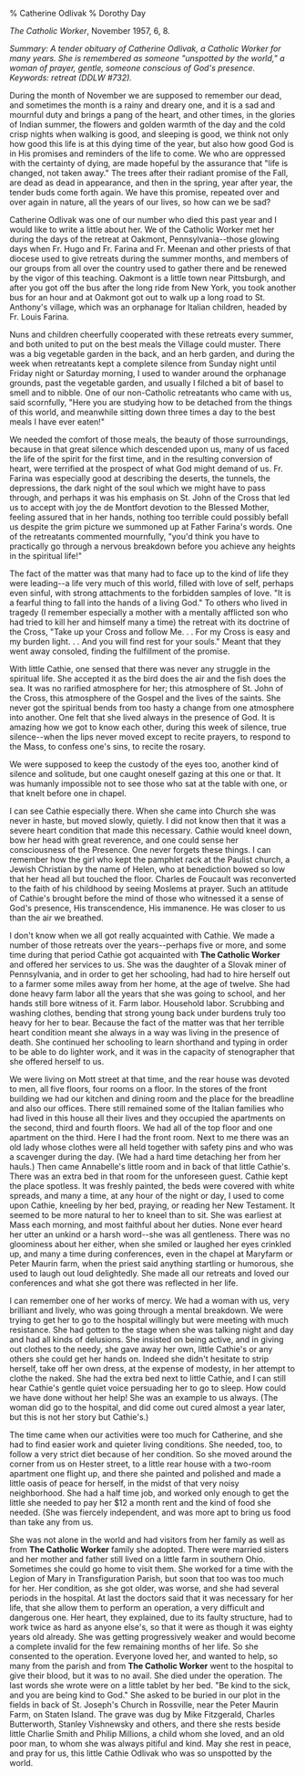 % Catherine Odlivak
% Dorothy Day

*The Catholic Worker*, November 1957, 6, 8.

*Summary: A tender obituary of Catherine Odlivak, a Catholic Worker for
many years. She is remembered as someone "unspotted by the world," a
woman of prayer, gentle, someone conscious of God's presence. Keywords:
retreat (DDLW \#732).*

During the month of November we are supposed to remember our dead, and
sometimes the month is a rainy and dreary one, and it is a sad and
mournful duty and brings a pang of the heart, and other times, in the
glories of Indian summer, the flowers and golden warmth of the day and
the cold crisp nights when walking is good, and sleeping is good, we
think not only how good this life is at this dying time of the year, but
also how good God is in His promises and reminders of the life to come.
We who are oppressed with the certainty of dying, are made hopeful by
the assurance that "life is changed, not taken away." The trees after
their radiant promise of the Fall, are dead as dead in appearance, and
then in the spring, year after year, the tender buds come forth again.
We have this promise, repeated over and over again in nature, all the
years of our lives, so how can we be sad?

Catherine Odlivak was one of our number who died this past year and I
would like to write a little about her. We of the Catholic Worker met
her during the days of the retreat at Oakmont, Pennsylvania--those
glowing days when Fr. Hugo and Fr. Farina and Fr. Meenan and other
priests of that diocese used to give retreats during the summer months,
and members of our groups from all over the country used to gather there
and be renewed by the vigor of this teaching. Oakmont is a little town
near Pittsburgh, and after you got off the bus after the long ride from
New York, you took another bus for an hour and at Oakmont got out to
walk up a long road to St. Anthony's village, which was an orphanage for
Italian children, headed by Fr. Louis Farina. 

Nuns and children cheerfully cooperated with these retreats every
summer, and both united to put on the best meals the Village could
muster. There was a big vegetable garden in the back, and an herb
garden, and during the week when retreatants kept a complete silence
from Sunday night until Friday night or Saturday morning, I used to
wander around the orphanage grounds, past the vegetable garden, and
usually I filched a bit of basel to smell and to nibble. One of our
non-Catholic retreatants who came with us, said scornfully, "Here you
are studying how to be detached from the things of this world, and
meanwhile sitting down three times a day to the best meals I have ever
eaten!"
 
We needed the comfort of those meals, the beauty of those surroundings,
because in that great silence which descended upon us, many of us faced
the life of the spirit for the first time, and in the resulting
conversion of heart, were terrified at the prospect of what God might
demand of us. Fr. Farina was especially good at describing the deserts,
the tunnels, the depressions, the dark night of the soul which we might
have to pass through, and perhaps it was his emphasis on St. John of the
Cross that led us to accept with joy the de Montfort devotion to the
Blessed Mother, feeling assured that in her hands, nothing too terrible
could possibly befall us despite the grim picture we summoned up at
Father Farina's words. One of the retreatants commented mournfully,
"you'd think you have to practically go through a nervous breakdown
before you achieve any heights in the spiritual life!" 
 
The fact of the matter was that many had to face up to the kind of life
they were leading--a life very much of this world, filled with love of
self, perhaps even sinful, with strong attachments to the forbidden
samples of love. "It is a fearful thing to fall into the hands of a
living God." To others who lived in tragedy (I remember especially a
mother with a mentally afflicted son who had tried to kill her and
himself many a time) the retreat with its doctrine of the Cross, "Take
up your Cross and follow Me. . . For my Cross is easy and my burden
light. . . And you will find rest for your souls." Meant that they went
away consoled, finding the fulfillment of the promise.
 
With little Cathie, one sensed that there was never any struggle in the
spiritual life. She accepted it as the bird does the air and the fish
does the sea. It was no rarified atmosphere for her; this atmosphere of
St. John of the Cross, this atmosphere of the Gospel and the lives of
the saints. She never got the spiritual bends from too hasty a change
from one atmosphere into another. One felt that she lived always in the
presence of God. It is amazing how we got to know each other, during
this week of silence, true silence--when the lips never moved except to
recite prayers, to respond to the Mass, to confess one's sins, to recite
the rosary.
 
We were supposed to keep the custody of the eyes too, another kind of
silence and solitude, but one caught oneself gazing at this one or that.
It was humanly impossible not to see those who sat at the table with
one, or that knelt before one in chapel.
 
I can see Cathie especially there. When she came into Church she was
never in haste, but moved slowly, quietly. I did not know then that it
was a severe heart condition that made this necessary. Cathie would
kneel down, bow her head with great reverence, and one could sense her
consciousness of the Presence. One never forgets these things. I can
remember how the girl who kept the pamphlet rack at the Paulist church,
a Jewish Christian by the name of Helen, who at benediction bowed so low
that her head all but touched the floor. Charles de Foucault was
reconverted to the faith of his childhood by seeing Moslems at prayer.
Such an attitude of Cathie's brought before the mind of those who
witnessed it a sense of God's presence, His transcendence, His
immanence. He was closer to us than the air we breathed.
 
I don't know when we all got really acquainted with Cathie. We made a
number of those retreats over the years--perhaps five or more, and some
time during that period Cathie got acquainted with **The Catholic
Worker** and offered her services to us. She was the daughter of a
Slovak miner of Pennsylvania, and in order to get her schooling, had had
to hire herself out to a farmer some miles away from her home, at the
age of twelve. She had done heavy farm labor all the years that she was
going to school, and her hands still bore witness of it. Farm labor.
Household labor. Scrubbing and washing clothes, bending that strong
young back under burdens truly too heavy for her to bear. Because the
fact of the matter was that her terrible heart condition meant she
always in a way was living in the presence of death. She continued her
schooling to learn shorthand and typing in order to be able to do
lighter work, and it was in the capacity of stenographer that she
offered herself to us.
 
We were living on Mott street at that time, and the rear house was
devoted to men, all five floors, four rooms on a floor. In the stores of
the front building we had our kitchen and dining room and the place for
the breadline and also our offices. There still remained some of the
Italian families who had lived in this house all their lives and they
occupied the apartments on the second, third and fourth floors. We had
all of the top floor and one apartment on the third. Here I had the
front room. Next to me there was an old lady whose clothes were all held
together with safety pins and who was a scavenger during the day. (We
had a hard time detaching her from her hauls.) Then came Annabelle's
little room and in back of that little Cathie's. There was an extra bed
in that room for the unforeseen guest. Cathie kept the place spotless.
It was freshly painted, the beds were covered with white spreads, and
many a time, at any hour of the night or day, I used to come upon
Cathie, kneeling by her bed, praying, or reading her New Testament. It
seemed to be more natural to her to kneel than to sit. She was earliest
at Mass each morning, and most faithful about her duties. None ever
heard her utter an unkind or a harsh word--she was all gentleness. There
was no gloominess about her either, when she smiled or laughed her eyes
crinkled up, and many a time during conferences, even in the chapel at
Maryfarm or Peter Maurin farm, when the priest said anything startling
or humorous, she used to laugh out loud delightedly. She made all our
retreats and loved our conferences and what she got there was reflected
in her life.
 
I can remember one of her works of mercy. We had a woman with us, very
brilliant and lively, who was going through a mental breakdown. We were
trying to get her to go to the hospital willingly but were meeting with
much resistance. She had gotten to the stage when she was talking night
and day and had all kinds of delusions. She insisted on being active,
and in giving out clothes to the needy, she gave away her own, little
Cathie's or any others she could get her hands on. Indeed she didn't
hesitate to strip herself, take off her own dress, at the expense of
modesty, in her attempt to clothe the naked. She had the extra bed next
to little Cathie, and I can still hear Cathie's gentle quiet voice
persuading her to go to sleep. How could we have done without her help!
She was an example to us always. (The woman did go to the hospital, and
did come out cured almost a year later, but this is not her story but
Cathie's.)
 
The time came when our activities were too much for Catherine, and she
had to find easier work and quieter living conditions. She needed, too,
to follow a very strict diet because of her condition. So she moved
around the corner from us on Hester street, to a little rear house with
a two-room apartment one flight up, and there she painted and polished
and made a little oasis of peace for herself, in the midst of that very
noisy neighborhood. She had a half time job, and worked only enough to
get the little she needed to pay her \$12 a month rent and the kind of
food she needed. (She was fiercely independent, and was more apt to
bring us food than take any from us.
 
She was not alone in the world and had visitors from her family as well
as from **The Catholic Worker** family she adopted. There were married
sisters and her mother and father still lived on a little farm in
southern Ohio. Sometimes she could go home to visit them. She worked for
a time with the Legion of Mary in Transfiguration Parish, but soon that
too was too much for her. Her condition, as she got older, was worse,
and she had several periods in the hospital. At last the doctors said
that it was necessary for her life, that she allow them to perform an
operation, a very difficult and dangerous one. Her heart, they
explained, due to its faulty structure, had to work twice as hard as
anyone else's, so that it were as though it was eighty years old
already. She was getting progressively weaker and would become a
complete invalid for the few remaining months of her life. So she
consented to the operation. Everyone loved her, and wanted to help, so
many from the parish and from **The Catholic Worker** went to the
hospital to give their blood, but it was to no avail. She died under the
operation. The last words she wrote were on a little tablet by her bed.
"Be kind to the sick, and you are being kind to God." She asked to be
buried in our plot in the fields in back of St. Joseph's Church in
Rossville, near the Peter Maurin Farm, on Staten Island. The grave was
dug by Mike Fitzgerald, Charles Butterworth, Stanley Vishnewsky and
others, and there she rests beside little Charlie Smith and Philip
Millions, a child whom she loved, and an old poor man, to whom she was
always pitiful and kind. May she rest in peace, and pray for us, this
little Cathie Odlivak who was so unspotted by the world.

